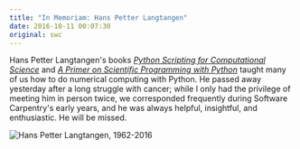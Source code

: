 ```yaml
---
title: "In Memoriam: Hans Petter Langtangen"
date: 2016-10-11 00:07:30
original: swc
---
```


Hans Petter Langtangen's books
*[Python Scripting for Computational Science](https://www.amazon.com/Python-Scripting-Computational-Science-Engineering/dp/3540739157/)*
and
*[A Primer on Scientific Programming with Python](https://www.amazon.com/Scientific-Programming-Computational-Science-Engineering/dp/3642549586/)*
taught many of us how to do numerical computing with Python.
He passed away yesterday after a long struggle with cancer;
while I only had the privilege of meeting him in person twice,
we corresponded frequently during Software Carpentry's early years,
and he was always helpful, insightful, and enthusiastic.
He will be missed.

![Hans Petter Langtangen, 1962-2016]({{site.github.url}}/files/2016/10/hans-petter-langtangen.jpg)

